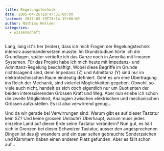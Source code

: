 ```yaml
---
title: Regelungstechnik
date: 2005-04-26T18:47:31+00:00
lastmod: 2017-09-19T23:14:15+00:00
author: Mathias Wellner
categories:
  - wissenschaft
---
```

Lang, lang ist's her (leider), dass ich mich Fragen der Regelungstechnik intensiv auseinandersetzen musste. Im Grundstudium hörte ich die Grundlagen, später vertiefte ich das Ganze noch in Amerika mit linearen Systemen. Für das Projekt habe ich mich heute mit Impedanz- und Admittanz-Regelung beschäftigt. Wobei diese Begriffe im Grunde nichtssagend sind, denn Impedanz (Z) und Admittanz (Y) sind nur im elektrotechnischen Raum eindeutig definiert. Geht es um eine Übertragung ins Reich der Mechanik, sind vielerlei Möglichkeiten gegeben. Obwohl, so viele auch nicht, handelt es sich doch eigentlich nur um Quotienten der beiden interessierenden Grössen Kraft und Weg. Aber nun erlebe ich schon die zweite Möglichkeit, Analogien zwischen elektrischen und mechanischen Grössen aufzustellen. Es ist also verwirrend genug&#8230;

Und da wir gerade bei Verwirrungen sind: Warum gibt es auf dieser Tastatur kein SZ? Und keine grossen Umlaute? Überhaupt, warum muss jedes einzelne Land auf dieser Erde seine Tastatur verändern? Nun gut, es hält sich in Grenzen bei dieser Schweizer Tastatur, ausser den angesprochenen Dingen ist das @ woanders und ein paar selten gebrauchte Sonderzeichen und Klammern haben einen anderen Platz gefunden. Aber es fällt schon auf&#8230;
